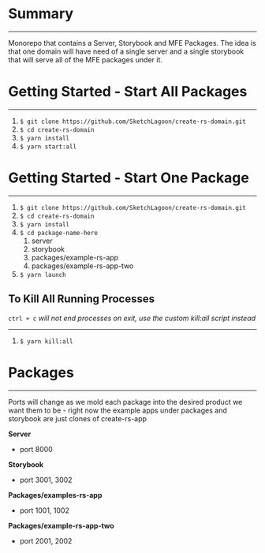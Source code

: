 # Summary

---

Monorepo that contains a Server, Storybook and MFE Packages. The idea is that one domain will have need of a single server and a single storybook that will serve all of the MFE packages under it. 

# Getting Started - Start All Packages

---

1. `$ git clone https://github.com/SketchLagoon/create-rs-domain.git`
2. `$ cd create-rs-domain`
3. `$ yarn install`
4. `$ yarn start:all`

# Getting Started - Start One Package

---

1. `$ git clone https://github.com/SketchLagoon/create-rs-domain.git`
2. `$ cd create-rs-domain`
3. `$ yarn install`
4. `$ cd package-name-here`
    1. server
    2. storybook
    3. packages/example-rs-app
    4. packages/example-rs-app-two
5. `$ yarn launch`

## To Kill All Running Processes

`ctrl + c` *will not end processes on exit, use the custom kill:all script instead*

---

1. `$ yarn kill:all`

# Packages

---

Ports will change as we mold each package into the desired product we want them to be - right now the example apps under packages and storybook are just clones of create-rs-app

**Server**

- port 8000

**Storybook**

- port 3001, 3002

**Packages/examples-rs-app**

- port 1001, 1002

**Packages/example-rs-app-two**

- port 2001, 2002